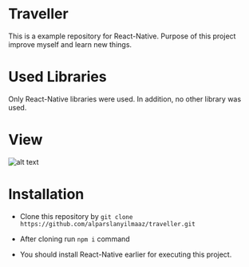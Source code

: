 # Traveller
This is a example repository for React-Native. Purpose of this project improve myself and learn new things.

# Used Libraries
Only React-Native libraries were used. In addition, no other library was used.

# View
![alt text](https://github.com/alparslanyilmaaz/traveller/blob/master/ss/screen.gif)

# Installation
- Clone this repository by 
  `git clone https://github.com/alparslanyilmaaz/traveller.git`
- After cloning run `npm i` command

- You should install React-Native earlier for executing this project.